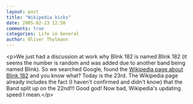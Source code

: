 ```yaml
---
layout: post
title: "Wikipedia kicks"
date: 2005-02-23 12:50
comments: true
categories: Life in General
author: Oliver Thylmann
---
```



&lt;p&gt;We just had a discussion at work why Blink 182 is named Blink 182 (it seems the number is random and was added due to another band being named Blink). So we searched Google, found the [Wikipedia page about Blink 182](http://en.wikipedia.org/wiki/Blink_182) and you know what? Today is the 23rd. The Wikipedia page already includes the fact (I haven't confirmed and didn't know) that the Band split up on the 22nd!!! Good god! Now bad, Wikipedia's updating speed I mean.&lt;/p&gt;


